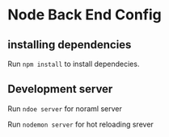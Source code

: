 # Node Back End Config

## installing dependencies

Run `npm install` to install dependecies.

## Development server

Run `ndoe server` for noraml server

Run `nodemon server` for hot reloading srever
